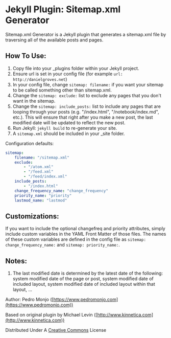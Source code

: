 Jekyll Plugin: Sitemap.xml Generator
====================================

Sitemap.xml Generator is a Jekyll plugin that generates a sitemap.xml file by traversing all of the available posts and pages.

How To Use:
-----------
1. Copy file into your _plugins folder within your Jekyll project.
2. Ensure url is set in your config file (for example `url: http://danielgroves.net`)
3. In your config file, change `sitemap: filename:` if you want your sitemap to be called something other than sitemap.xml.
4. Change the `sitemap: exclude:` list to exclude any pages that you don't want in the sitemap. 
5. Change the `sitemap: include_posts:` list to include any pages that are looping through your posts (e.g. "/index.html", "/notebook/index.md", etc.). This will ensure that right after you make a new post, the last modified date will be updated to reflect the new post.
6. Run Jekyll: `jekyll build` to re-generate your site.
7. A `sitemap.xml` should be included in your _site folder.

Configuration defaults:

```yaml
sitemap:
    filename: "/sitemap.xml"
    exclude:
        - "/atom.xml"
        - "/feed.xml"
        - "/feed/index.xml"
    include_posts:
        - "/index.html"
    change_frequency_name: "change_frequency"
    priority_name: "priority"
    lastmod_name: "lastmod"
```

Customizations:
---------------
If you want to include the optional changefreq and priority attributes, simply include custom variables in the YAML Front Matter of those files. The names of these custom variables are defined in the config file as `sitemap: change_frequency_name:` and `sitemap: priority_name:`.

Notes:
------
1. The last modified date is determined by the latest date of the following: system modified date of the page or post, system modified date of included layout, system modified date of included layout within that layout, ...

Author: Pedro Monjo ([https://www.pedromonjo.com](https://www.pedromonjo.com))

Based on original plugin by Michael Levin ([http://www.kinnetica.com](http://www.kinnetica.com))

Distributed Under A [Creative Commons](http://creativecommons.org/licenses/by/3.0/) License
